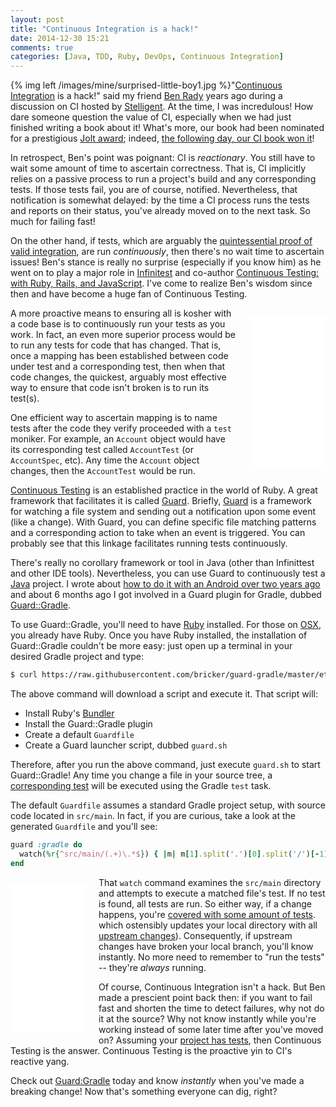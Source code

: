 ```yaml
---
layout: post
title: "Continuous Integration is a hack!"
date: 2014-12-30 15:21
comments: true
categories: [Java, TDD, Ruby, DevOps, Continuous Integration]
---
```


{% img left /images/mine/surprised-little-boy1.jpg %}"[Continuous Integration](http://www.amazon.com/gp/product/0321336380?ie=UTF8&tag=thdibl-20&linkCode=as2&camp=1789&creative=9325&creativeASIN=0321336380) is a hack!" said my friend [Ben Rady](https://twitter.com/benrady) years ago during a discussion on CI hosted by [Stelligent](http://www.stelligent.com/). At the time, I was incredulous! How dare someone question the value of CI, especially when we had just finished writing a book about it! What's more, our book had been nominated for a prestigious [Jolt award](http://en.wikipedia.org/wiki/Jolt_Awards); indeed, [the following day, our CI book won it](http://www.drdobbs.com/tools/winners-of-the-18th-jolt-product-excelle/207600666?pgno=2)! 

In retrospect, Ben's point was poignant: CI is _reactionary_. You still have to wait some amount of time to ascertain correctness. That is, CI implicitly relies on a passive process to run a project's build and any corresponding tests. If those tests fail, you are of course, notified. Nevertheless, that notification is somewhat delayed: by the time a CI process runs the tests and reports on their status, you've already moved on to the next task. So much for failing fast! 

<!-- more -->

On the other hand, if tests, which are arguably the [quintessential proof of valid integration](http://www.ibm.com/developerworks/views/java/libraryview.jsp?search_by=code+quality:), are run _continuously_, then there's no wait time to ascertain issues! Ben's stance is really no surprise (especially if you know him) as he went on to play a major role in [Infinitest](https://infinitest.github.io/) and co-author [Continuous Testing: with Ruby, Rails, and JavaScript](http://www.amazon.com/gp/product/1934356700/ref=as_li_tl?ie=UTF8&camp=1789&creative=390957&creativeASIN=1934356700&linkCode=as2&tag=thdibl-20&linkId=B53N2UWBWAKQNAVH). I've come to realize Ben's wisdom since then and have become a huge fan of Continuous Testing. 

<iframe style="float: right; margin-left: 1.5em; margin-top: 1.0em; width:120px;height:240px;" marginwidth="0" marginheight="0" scrolling="no" frameborder="0" src="//ws-na.amazon-adsystem.com/widgets/q?ServiceVersion=20070822&OneJS=1&Operation=GetAdHtml&MarketPlace=US&source=ss&ref=ss_til&ad_type=product_link&tracking_id=thdibl-20&marketplace=amazon&region=US&placement=1934356700&asins=1934356700&linkId=R2TMR5VSJAZVXCTS&show_border=true&link_opens_in_new_window=true">
</iframe> A more proactive means to ensuring all is kosher with a code base is to continuously run your tests as you work. In fact, an even more superior process would be to run any tests for code that has changed. That is, once a mapping has been established between code under test and a corresponding test, then when that code changes, the quickest, arguably most effective way to ensure that code isn't broken is to run its test(s). 

One efficient way to ascertain mapping is to name tests after the code they verify proceeded with a `test` moniker. For example, an `Account` object would have its corresponding test called `AccountTest` (or `AccountSpec`, etc). Any time the `Account` object changes, then the `AccountTest` would be run. 

[Continuous Testing](http://www.amazon.com/gp/product/1934356700/ref=as_li_tl?ie=UTF8&camp=1789&creative=390957&creativeASIN=1934356700&linkCode=as2&tag=thdibl-20&linkId=FUVGSKMDG7GWI3CB) is an established practice in the world of Ruby. A great framework that facilitates it is called [Guard](http://www.javaworld.com/article/2074593/core-java/continuous-android-testing-with-guard.html). Briefly, [Guard](https://github.com/guard/guard) is a framework for watching a file system and sending out a notification upon some event (like a change).  With Guard, you can define specific file matching patterns and a corresponding action to take when an event is triggered. You can probably see that this linkage facilitates running tests continuously.

There's really no corollary framework or tool in Java (other than Infinittest and other IDE tools). Nevertheless, you can use Guard to continuously test a [Java](http://thediscoblog.com/blog/categories/java/) project. I wrote about [how to do it with an Android over two years ago](http://www.javaworld.com/article/2074593/core-java/continuous-android-testing-with-guard.html) and about 6 months ago I got involved in a Guard plugin for Gradle, dubbed [Guard::Gradle](https://github.com/bricker/guard-gradle).

To use Guard::Gradle, you'll need to have [Ruby](http://thediscoblog.com/blog/categories/ruby/) installed. For those on [OSX](http://thediscoblog.com/blog/categories/osx/), you already have Ruby. Once you have Ruby installed, the installation of Guard::Gradle couldn't be more easy: just open up a terminal in your desired Gradle project and type:

``` bash Simple installation!
$ curl https://raw.githubusercontent.com/bricker/guard-gradle/master/etc/installer.sh | bash -
```

The above command will download a script and execute it. That script will: 

 * Install Ruby's [Bundler](http://bundler.io/)
 * Install the Guard::Gradle plugin
 * Create a default `Guardfile`
 * Create a Guard launcher script, dubbed `guard.sh`

Therefore, after you run the above command, just execute `guard.sh` to start Guard::Gradle! Any time you change a file in your source tree, a [corresponding test](http://www.ibm.com/developerworks/java/library/j-cq10316/) will be executed using the Gradle `test` task. 

The default `Guardfile` assumes a standard Gradle project setup, with source code located in `src/main`. In fact, if you are  curious, take a look at the generated `Guardfile` and you'll see:

``` ruby Default Guard::Gradle Guardfile
guard :gradle do
  watch(%r{^src/main/(.+)\.*$}) { |m| m[1].split('.')[0].split('/')[-1] }
end
```

<iframe style="float: left; margin-right: 1.5em; margin-top: 0.7em; margin-bottom: 0.5em; width:120px;height:240px;" marginwidth="0" marginheight="0" scrolling="no" frameborder="0" src="//ws-na.amazon-adsystem.com/widgets/q?ServiceVersion=20070822&OneJS=1&Operation=GetAdHtml&MarketPlace=US&source=ss&ref=ss_til&ad_type=product_link&tracking_id=thdibl-20&marketplace=amazon&region=US&placement=0321336380&asins=0321336380&linkId=GQYZOKPUZCUVELWX&show_border=true&link_opens_in_new_window=true">
</iframe>

That `watch` command examines the `src/main` directory and attempts to execute a matched file's test. If no test is found, all tests are run. So either way, if a change happens, you're [covered with some amount of tests](http://www.ibm.com/developerworks/java/library/j-cq01316/index.html).
which ostensibly updates your local directory with all [upstream changes](http://thediscoblog.com/blog/categories/git/)). Consequently, if upstream changes have broken your local branch, you'll know instantly. No more need to remember to "run the tests" -- they're _always_ running. 

Of course, Continuous Integration isn't a hack. But Ben made a prescient point back then: if you want to fail fast and shorten the time to detect failures, why not do it at the source? Why not know instantly while you're working instead of some later time after you've moved on? Assuming your [project has tests](http://thediscoblog.com/blog/categories/tdd/), then Continuous Testing is the answer. Continuous Testing is the proactive yin to CI's reactive yang. 

Check out [Guard:Gradle](https://github.com/bricker/guard-gradle) today and know _instantly_ when you've made a breaking change! Now that's something everyone can dig, right? 






